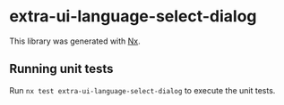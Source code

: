 # extra-ui-language-select-dialog

This library was generated with [Nx](https://nx.dev).

## Running unit tests

Run `nx test extra-ui-language-select-dialog` to execute the unit tests.
